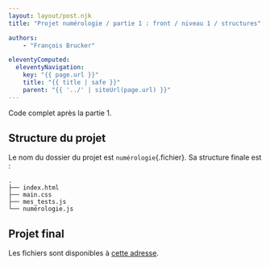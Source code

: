 ```yaml
---
layout: layout/post.njk
title: "Projet numérologie / partie 1 : front / niveau 1 / structures"

authors:
    - "François Brucker"

eleventyComputed:
  eleventyNavigation:
    key: "{{ page.url }}"
    title: "{{ title | safe }}"
    parent: "{{ '../' | siteUrl(page.url) }}"
---
```


Code complet après la partie 1.

## Structure du projet

Le nom du dossier du projet est `numérologie`{.fichier}. Sa structure finale est :

```
.
├── index.html
├── main.css
├── mes_tests.js
└── numérologie.js
```

## Projet final

Les fichiers sont disponibles à [cette adresse](https://github.com/FrancoisBrucker/cours_informatique/tree/main/docs/src/cours/web/projet-numérologie/partie-1-front/niveau-1/numérologie).
